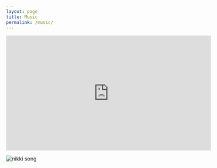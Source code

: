 ```yaml
---
layout: page
title: Music
permalink: /music/
---
```


<iframe width="560" height="315" src="https://www.youtube.com/embed/HmUJGmEDdyI" title="YouTube video player" frameborder="0" allow="accelerometer; autoplay; clipboard-write; encrypted-media; gyroscope; picture-in-picture" allowfullscreen></iframe>

![](/music/"nikki_song.mp3" "nikki song")